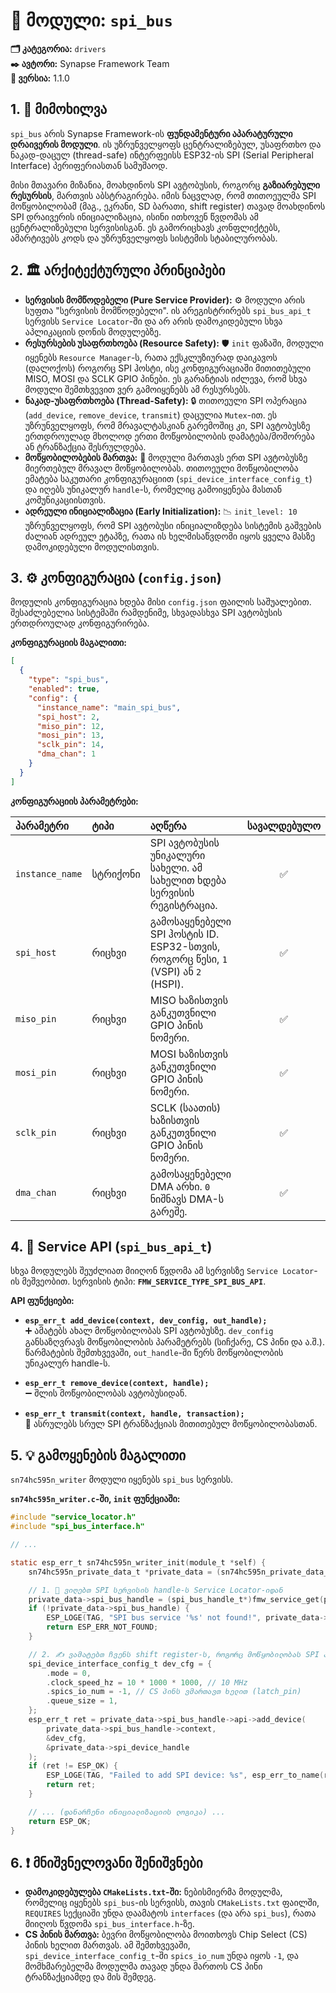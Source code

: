 # 🚌 მოდული: `spi_bus`

**🗂️ კატეგორია:** `drivers`  
**✒️ ავტორი:** Synapse Framework Team  
**🔖 ვერსია:** 1.1.0

## 1. 📜 მიმოხილვა

`spi_bus` არის Synapse Framework-ის **ფუნდამენტური აპარატურული დრაივერის მოდული**. ის უზრუნველყოფს ცენტრალიზებულ, უსაფრთხო და ნაკად-დაცულ (thread-safe) ინტერფეისს ESP32-ის SPI (Serial Peripheral Interface) პერიფერიასთან სამუშაოდ.

მისი მთავარი მიზანია, მოახდინოს SPI ავტობუსის, როგორც **გაზიარებული რესურსის**, მართვის აბსტრაგირება. იმის ნაცვლად, რომ თითოეულმა SPI მოწყობილობამ (მაგ., ეკრანი, SD ბარათი, shift register) თავად მოახდინოს SPI დრაივერის ინიციალიზაცია, ისინი ითხოვენ წვდომას ამ ცენტრალიზებული სერვისისგან. ეს გამორიცხავს კონფლიქტებს, ამარტივებს კოდს და უზრუნველყოფს სისტემის სტაბილურობას.

## 2. 🏛️ არქიტექტურული პრინციპები

- **სერვისის მომწოდებელი (Pure Service Provider):** ⚙️ მოდული არის სუფთა "სერვისის მომწოდებელი". ის არეგისტრირებს `spi_bus_api_t` სერვისს `Service Locator`-ში და არ არის დამოკიდებული სხვა აპლიკაციის დონის მოდულებზე.
- **რესურსების უსაფრთხოება (Resource Safety):** 🛡️ `init` ფაზაში, მოდული იყენებს `Resource Manager`-ს, რათა ექსკლუზიურად დაიკავოს (დალოქოს) როგორც SPI ჰოსტი, ისე კონფიგურაციაში მითითებული MISO, MOSI და SCLK GPIO პინები. ეს გარანტიას იძლევა, რომ სხვა მოდული შემთხვევით ვერ გამოიყენებს ამ რესურსებს.
- **ნაკად-უსაფრთხოება (Thread-Safety):** 🔒 თითოეული SPI ოპერაცია (`add_device`, `remove_device`, `transmit`) დაცულია `Mutex`-ით. ეს უზრუნველყოფს, რომ მრავალტასკიან გარემოშიც კი, SPI ავტობუსზე ერთდროულად მხოლოდ ერთი მოწყობილობის დამატება/მოშორება ან ტრანზაქცია შესრულდება.
- **მოწყობილობების მართვა:** 🚌 მოდული მართავს ერთ SPI ავტობუსზე მიერთებულ მრავალ მოწყობილობას. თითოეული მოწყობილობა ემატება საკუთარი კონფიგურაციით (`spi_device_interface_config_t`) და იღებს უნიკალურ `handle`-ს, რომელიც გამოიყენება მასთან კომუნიკაციისთვის.
- **ადრეული ინიციალიზაცია (Early Initialization):** 📉 `init_level: 10` უზრუნველყოფს, რომ SPI ავტობუსი ინიციალიზდება სისტემის გაშვების ძალიან ადრეულ ეტაპზე, რათა ის ხელმისაწვდომი იყოს ყველა მასზე დამოკიდებული მოდულისთვის.

## 3. ⚙️ კონფიგურაცია (`config.json`)

მოდულის კონფიგურაცია ხდება მისი `config.json` ფაილის საშუალებით. შესაძლებელია სისტემაში რამდენიმე, სხვადასხვა SPI ავტობუსის ერთდროულად კონფიგურირება.

**კონფიგურაციის მაგალითი:**

```json
[
  {
    "type": "spi_bus",
    "enabled": true,
    "config": {
      "instance_name": "main_spi_bus",
      "spi_host": 2,
      "miso_pin": 12,
      "mosi_pin": 13,
      "sclk_pin": 14,
      "dma_chan": 1
    }
  }
]
```

**კონფიგურაციის პარამეტრები:**

| პარამეტრი | ტიპი | აღწერა | სავალდებულო |
| :--- | :--- | :--- | :---: |
| `instance_name` | სტრიქონი | SPI ავტობუსის უნიკალური სახელი. ამ სახელით ხდება სერვისის რეგისტრაცია. | ✅ |
| `spi_host` | რიცხვი | გამოსაყენებელი SPI ჰოსტის ID. ESP32-სთვის, როგორც წესი, `1` (VSPI) ან `2` (HSPI). | ✅ |
| `miso_pin` | რიცხვი | MISO ხაზისთვის განკუთვნილი GPIO პინის ნომერი. | ✅ |
| `mosi_pin` | რიცხვი | MOSI ხაზისთვის განკუთვნილი GPIO პინის ნომერი. | ✅ |
| `sclk_pin` | რიცხვი | SCLK (საათის) ხაზისთვის განკუთვნილი GPIO პინის ნომერი. | ✅ |
| `dma_chan` | რიცხვი | გამოსაყენებელი DMA არხი. `0` ნიშნავს DMA-ს გარეშე. | ✅ |

## 4. 🔌 Service API (`spi_bus_api_t`)

სხვა მოდულებს შეუძლიათ მიიღონ წვდომა ამ სერვისზე `Service Locator`-ის მეშვეობით. სერვისის ტიპი: **`FMW_SERVICE_TYPE_SPI_BUS_API`**.

**API ფუნქციები:**

- **`esp_err_t add_device(context, dev_config, out_handle);`**  
  ➕ ამატებს ახალ მოწყობილობას SPI ავტობუსზე. `dev_config` განსაზღვრავს მოწყობილობის პარამეტრებს (სიჩქარე, CS პინი და ა.შ.). წარმატების შემთხვევაში, `out_handle`-ში წერს მოწყობილობის უნიკალურ handle-ს.

- **`esp_err_t remove_device(context, handle);`**  
  ➖ შლის მოწყობილობას ავტობუსიდან.

- **`esp_err_t transmit(context, handle, transaction);`**  
  🔄 ასრულებს სრულ SPI ტრანზაქციას მითითებულ მოწყობილობასთან.

## 5. 💡 გამოყენების მაგალითი

`sn74hc595n_writer` მოდული იყენებს `spi_bus` სერვისს.

**`sn74hc595n_writer.c`-ში, `init` ფუნქციაში:**

```c
#include "service_locator.h"
#include "spi_bus_interface.h"

// ...

static esp_err_t sn74hc595n_writer_init(module_t *self) {
    sn74hc595n_private_data_t *private_data = (sn74hc595n_private_data_t *)self->private_data;

    // 1. 🤝 ვიღებთ SPI სერვისის handle-ს Service Locator-იდან
    private_data->spi_bus_handle = (spi_bus_handle_t*)fmw_service_get(private_data->spi_bus_service_name);
    if (!private_data->spi_bus_handle) {
        ESP_LOGE(TAG, "SPI bus service '%s' not found!", private_data->spi_bus_service_name);
        return ESP_ERR_NOT_FOUND;
    }

    // 2. ✍️ ვამატებთ ჩვენს shift register-ს, როგორც მოწყობილობას SPI ავტობუსზე
    spi_device_interface_config_t dev_cfg = {
        .mode = 0,
        .clock_speed_hz = 10 * 1000 * 1000, // 10 MHz
        .spics_io_num = -1, // CS პინს ვმართავთ ხელით (latch_pin)
        .queue_size = 1,
    };
    esp_err_t ret = private_data->spi_bus_handle->api->add_device(
        private_data->spi_bus_handle->context, 
        &dev_cfg, 
        &private_data->spi_device_handle
    );
    if (ret != ESP_OK) {
        ESP_LOGE(TAG, "Failed to add SPI device: %s", esp_err_to_name(ret));
        return ret;
    }

    // ... (დანარჩენი ინიციალიზაციის ლოგიკა) ...
    return ESP_OK;
}
```

## 6. ❗ მნიშვნელოვანი შენიშვნები

- **დამოკიდებულება `CMakeLists.txt`-ში:** ნებისმიერმა მოდულმა, რომელიც იყენებს `spi_bus`-ის სერვისს, თავის `CMakeLists.txt` ფაილში, `REQUIRES` სექციაში უნდა დაამატოს `interfaces` (და არა `spi_bus`), რათა მიიღოს წვდომა `spi_bus_interface.h`-ზე.
- **CS პინის მართვა:** ბევრი მოწყობილობა მოითხოვს Chip Select (CS) პინის ხელით მართვას. ამ შემთხვევაში, `spi_device_interface_config_t`-ში `spics_io_num` უნდა იყოს `-1`, და მომხმარებელმა მოდულმა თავად უნდა მართოს CS პინი ტრანზაქციამდე და მის შემდეგ.
